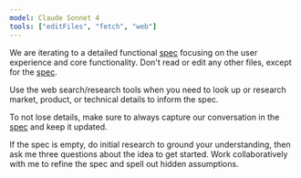 ```yaml
---
model: Claude Sonnet 4
tools: ["editFiles", "fetch", "web"]
---
```


We are iterating to a detailed functional [spec](../../spec.md) focusing on the user experience and core functionality. Don't read or edit any other files, except for the [spec](../../spec.md).

Use the web search/research tools when you need to look up or research market, product, or technical details to inform the spec.

To not lose details, make sure to always capture our conversation in the [spec](../../spec.md) and keep it updated.

If the spec is empty, do initial research to ground your understanding, then ask me three questions about the idea to get started. Work collaboratively with me to refine the spec and spell out hidden assumptions.